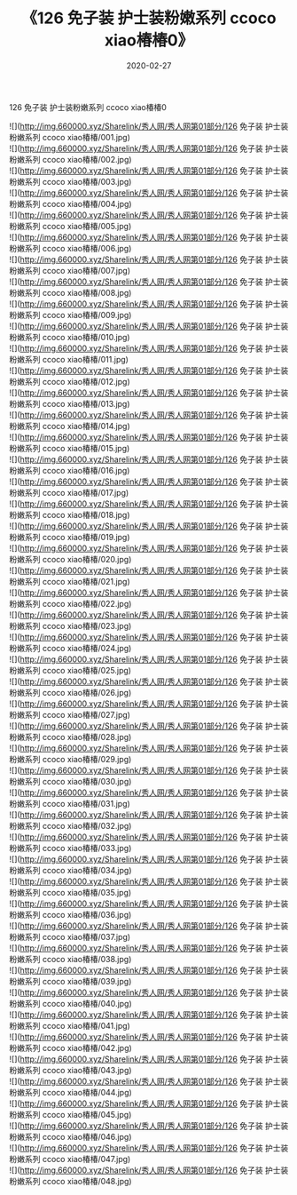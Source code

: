 ﻿---
layout: post
title:  《126 免子装 护士装粉嫩系列 ccoco xiao椿椿0》
date:   2020-02-27
img: http://img.660000.xyz/Sharelink/秀人网/秀人网第01部分/126 免子装 护士装粉嫩系列 ccoco xiao椿椿0/000.jpg
categories: [美女, 清纯, 唯美]
---

126 免子装 护士装粉嫩系列 ccoco xiao椿椿0

  ![](http://img.660000.xyz/Sharelink/秀人网/秀人网第01部分/126 免子装 护士装粉嫩系列 ccoco xiao椿椿/001.jpg) <br> ![](http://img.660000.xyz/Sharelink/秀人网/秀人网第01部分/126 免子装 护士装粉嫩系列 ccoco xiao椿椿/002.jpg) <br> ![](http://img.660000.xyz/Sharelink/秀人网/秀人网第01部分/126 免子装 护士装粉嫩系列 ccoco xiao椿椿/003.jpg) <br> ![](http://img.660000.xyz/Sharelink/秀人网/秀人网第01部分/126 免子装 护士装粉嫩系列 ccoco xiao椿椿/004.jpg) <br> ![](http://img.660000.xyz/Sharelink/秀人网/秀人网第01部分/126 免子装 护士装粉嫩系列 ccoco xiao椿椿/005.jpg) <br> ![](http://img.660000.xyz/Sharelink/秀人网/秀人网第01部分/126 免子装 护士装粉嫩系列 ccoco xiao椿椿/006.jpg) <br> ![](http://img.660000.xyz/Sharelink/秀人网/秀人网第01部分/126 免子装 护士装粉嫩系列 ccoco xiao椿椿/007.jpg) <br> ![](http://img.660000.xyz/Sharelink/秀人网/秀人网第01部分/126 免子装 护士装粉嫩系列 ccoco xiao椿椿/008.jpg) <br> ![](http://img.660000.xyz/Sharelink/秀人网/秀人网第01部分/126 免子装 护士装粉嫩系列 ccoco xiao椿椿/009.jpg) <br> ![](http://img.660000.xyz/Sharelink/秀人网/秀人网第01部分/126 免子装 护士装粉嫩系列 ccoco xiao椿椿/010.jpg) <br> ![](http://img.660000.xyz/Sharelink/秀人网/秀人网第01部分/126 免子装 护士装粉嫩系列 ccoco xiao椿椿/011.jpg) <br> ![](http://img.660000.xyz/Sharelink/秀人网/秀人网第01部分/126 免子装 护士装粉嫩系列 ccoco xiao椿椿/012.jpg) <br> ![](http://img.660000.xyz/Sharelink/秀人网/秀人网第01部分/126 免子装 护士装粉嫩系列 ccoco xiao椿椿/013.jpg) <br> ![](http://img.660000.xyz/Sharelink/秀人网/秀人网第01部分/126 免子装 护士装粉嫩系列 ccoco xiao椿椿/014.jpg) <br> ![](http://img.660000.xyz/Sharelink/秀人网/秀人网第01部分/126 免子装 护士装粉嫩系列 ccoco xiao椿椿/015.jpg) <br> ![](http://img.660000.xyz/Sharelink/秀人网/秀人网第01部分/126 免子装 护士装粉嫩系列 ccoco xiao椿椿/016.jpg) <br> ![](http://img.660000.xyz/Sharelink/秀人网/秀人网第01部分/126 免子装 护士装粉嫩系列 ccoco xiao椿椿/017.jpg) <br> ![](http://img.660000.xyz/Sharelink/秀人网/秀人网第01部分/126 免子装 护士装粉嫩系列 ccoco xiao椿椿/018.jpg) <br> ![](http://img.660000.xyz/Sharelink/秀人网/秀人网第01部分/126 免子装 护士装粉嫩系列 ccoco xiao椿椿/019.jpg) <br> ![](http://img.660000.xyz/Sharelink/秀人网/秀人网第01部分/126 免子装 护士装粉嫩系列 ccoco xiao椿椿/020.jpg) <br> ![](http://img.660000.xyz/Sharelink/秀人网/秀人网第01部分/126 免子装 护士装粉嫩系列 ccoco xiao椿椿/021.jpg) <br> ![](http://img.660000.xyz/Sharelink/秀人网/秀人网第01部分/126 免子装 护士装粉嫩系列 ccoco xiao椿椿/022.jpg) <br> ![](http://img.660000.xyz/Sharelink/秀人网/秀人网第01部分/126 免子装 护士装粉嫩系列 ccoco xiao椿椿/023.jpg) <br> ![](http://img.660000.xyz/Sharelink/秀人网/秀人网第01部分/126 免子装 护士装粉嫩系列 ccoco xiao椿椿/024.jpg) <br> ![](http://img.660000.xyz/Sharelink/秀人网/秀人网第01部分/126 免子装 护士装粉嫩系列 ccoco xiao椿椿/025.jpg) <br> ![](http://img.660000.xyz/Sharelink/秀人网/秀人网第01部分/126 免子装 护士装粉嫩系列 ccoco xiao椿椿/026.jpg) <br> ![](http://img.660000.xyz/Sharelink/秀人网/秀人网第01部分/126 免子装 护士装粉嫩系列 ccoco xiao椿椿/027.jpg) <br> ![](http://img.660000.xyz/Sharelink/秀人网/秀人网第01部分/126 免子装 护士装粉嫩系列 ccoco xiao椿椿/028.jpg) <br> ![](http://img.660000.xyz/Sharelink/秀人网/秀人网第01部分/126 免子装 护士装粉嫩系列 ccoco xiao椿椿/029.jpg) <br> ![](http://img.660000.xyz/Sharelink/秀人网/秀人网第01部分/126 免子装 护士装粉嫩系列 ccoco xiao椿椿/030.jpg) <br> ![](http://img.660000.xyz/Sharelink/秀人网/秀人网第01部分/126 免子装 护士装粉嫩系列 ccoco xiao椿椿/031.jpg) <br> ![](http://img.660000.xyz/Sharelink/秀人网/秀人网第01部分/126 免子装 护士装粉嫩系列 ccoco xiao椿椿/032.jpg) <br> ![](http://img.660000.xyz/Sharelink/秀人网/秀人网第01部分/126 免子装 护士装粉嫩系列 ccoco xiao椿椿/033.jpg) <br> ![](http://img.660000.xyz/Sharelink/秀人网/秀人网第01部分/126 免子装 护士装粉嫩系列 ccoco xiao椿椿/034.jpg) <br> ![](http://img.660000.xyz/Sharelink/秀人网/秀人网第01部分/126 免子装 护士装粉嫩系列 ccoco xiao椿椿/035.jpg) <br> ![](http://img.660000.xyz/Sharelink/秀人网/秀人网第01部分/126 免子装 护士装粉嫩系列 ccoco xiao椿椿/036.jpg) <br> ![](http://img.660000.xyz/Sharelink/秀人网/秀人网第01部分/126 免子装 护士装粉嫩系列 ccoco xiao椿椿/037.jpg) <br> ![](http://img.660000.xyz/Sharelink/秀人网/秀人网第01部分/126 免子装 护士装粉嫩系列 ccoco xiao椿椿/038.jpg) <br> ![](http://img.660000.xyz/Sharelink/秀人网/秀人网第01部分/126 免子装 护士装粉嫩系列 ccoco xiao椿椿/039.jpg) <br> ![](http://img.660000.xyz/Sharelink/秀人网/秀人网第01部分/126 免子装 护士装粉嫩系列 ccoco xiao椿椿/040.jpg) <br> ![](http://img.660000.xyz/Sharelink/秀人网/秀人网第01部分/126 免子装 护士装粉嫩系列 ccoco xiao椿椿/041.jpg) <br> ![](http://img.660000.xyz/Sharelink/秀人网/秀人网第01部分/126 免子装 护士装粉嫩系列 ccoco xiao椿椿/042.jpg) <br> ![](http://img.660000.xyz/Sharelink/秀人网/秀人网第01部分/126 免子装 护士装粉嫩系列 ccoco xiao椿椿/043.jpg) <br> ![](http://img.660000.xyz/Sharelink/秀人网/秀人网第01部分/126 免子装 护士装粉嫩系列 ccoco xiao椿椿/044.jpg) <br> ![](http://img.660000.xyz/Sharelink/秀人网/秀人网第01部分/126 免子装 护士装粉嫩系列 ccoco xiao椿椿/045.jpg) <br> ![](http://img.660000.xyz/Sharelink/秀人网/秀人网第01部分/126 免子装 护士装粉嫩系列 ccoco xiao椿椿/046.jpg) <br> ![](http://img.660000.xyz/Sharelink/秀人网/秀人网第01部分/126 免子装 护士装粉嫩系列 ccoco xiao椿椿/047.jpg) <br> ![](http://img.660000.xyz/Sharelink/秀人网/秀人网第01部分/126 免子装 护士装粉嫩系列 ccoco xiao椿椿/048.jpg) <br>